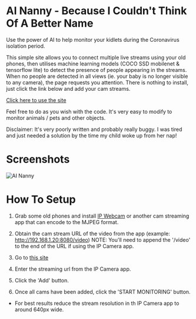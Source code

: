 # AI Nanny - Because I Couldn't Think Of A Better Name

Use the power of AI to help monitor your kidlets during the Coronavirus isolation period. 

This simple site allows you to connect multiple live streams using your old phones, then utilises machine learning models (COCO SSD mobilenet & tensorflow lite) to detect the presence of people appearing in the streams. When no people are detected in all views (ie. your baby is no longer visible to any camera), the page requests you attention. There is nothing to install, just click the link below and add your cam streams.

[Click here to use the site](https://marktolson.github.io/ai-nanny/)

Feel free to do as you wish with the code. It's very easy to modify to monitor animals / pets and other objects. 

Disclaimer: It's very poorly written and probably really buggy. I was tired and just needed a solution by the time my child woke up from her nap!

# Screenshots
![AI Nanny](http://marktolson.github.io/ai-nanny/nanny1.gif)


# How To Setup
1. Grab some old phones and install [IP Webcam](https://play.google.com/store/apps/details?id=com.pas.webcam&hl=en_AU) or another cam streaming app that can encode to the MJPEG format.

2. Obtain the cam stream URL of the video from the app (example: http://192.168.1.20:8080/video) NOTE: You'll need to append the '/video' to the end of the URL if using the IP Camera app. 

3. Go to [this site](https://marktolson.github.io/ai-nanny/)

4. Enter the streaming url from the IP Camera app.

5. Click the 'Add' button.

6. Once all cams have been added, click the 'START MONITORING' button.

* For best results reduce the stream resolution in th IP Camera app to around 640px wide.
